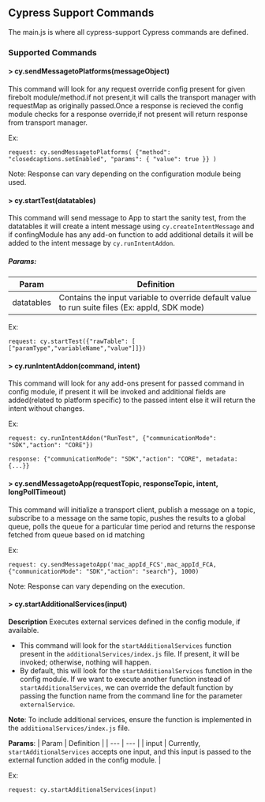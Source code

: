 ## Cypress Support Commands

The main.js is where all cypress-support Cypress commands are defined.

### Supported Commands

#### > cy.sendMessagetoPlatforms(messageObject)

This command will look for any request override config present for given firebolt module/method.if not present,it will calls the transport manager with requestMap as originally passed.Once a response is recieved the config module checks for a response override,if not present will return response from transport manager.

Ex:

```
request: cy.sendMessagetoPlatforms( {"method": "closedcaptions.setEnabled", "params": { "value": true }} )
```
Note: Response can vary depending on the configuration module being used.

#### > cy.startTest(datatables)

This command will send message to App to start the sanity test, from the datatables it will create a intent message using `cy.createIntentMessage` and if confingModule has any add-on function to add additional details it will be added to the intent message by `cy.runIntentAddon`.

##### Params:
| Param | Definition|
| --- | --- |
| datatables | Contains the input variable to override default value to run suite files (Ex: appId, SDK mode) |

Ex:

```
request: cy.startTest({"rawTable": [ ["paramType","variableName","value"]]})
```

#### > cy.runIntentAddon(command, intent)

This command will look for any add-ons present for passed command in config module, if present it will be invoked and additional fields are added(related to platform specific) to the passed intent else it will return the intent without changes.

Ex:

```
request: cy.runIntentAddon("RunTest", {"communicationMode": "SDK","action": "CORE"})

response: {"communicationMode": "SDK","action": "CORE", metadata:{...}}
```
#### > cy.sendMessagetoApp(requestTopic, responseTopic, intent, longPollTimeout)

This command will initialize a transport client, publish a message on a topic, subscribe to a message on the same topic, pushes the results to a global queue, polls the queue for a particular time period and returns the response fetched from queue based on id matching

Ex:

```
request: cy.sendMessagetoApp('mac_appId_FCS',mac_appId_FCA,{"communicationMode": "SDK","action": "search"}, 1000)
```

Note: Response can vary depending on the execution.


#### > cy.startAdditionalServices(input)

**Description** Executes external services defined in the config module, if available.
- This command will look for the `startAdditionalServices` function present in the `additionalServices/index.js` file. If present, it will be invoked; otherwise, nothing will happen.
- By default, this will look for the `startAdditionalServices` function in the config module. If we want to execute another function instead of `startAdditionalServices`, we can override the default function by passing the function name from the command line for the parameter `externalService`.

**Note**: To include additional services, ensure the function is implemented in the `additionalServices/index.js` file.

**Params**: 
| Param | Definition |
| --- | --- |
| input | Currently, `startAdditionalServices` accepts one input, and this input is passed to the external function added in the config module. |

Ex:
```
request: cy.startAdditionalServices(input)
```